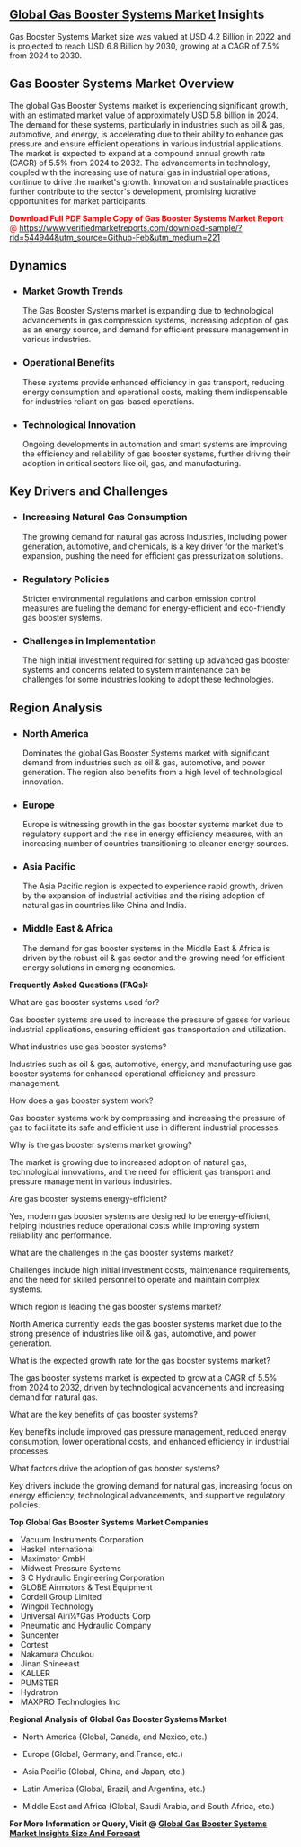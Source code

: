 <h2><a href="https://www.verifiedmarketreports.com/download-sample/?rid=544944&amp;utm_source=Github&amp;utm_medium=221" target="_blank">Global Gas Booster Systems Market</a> Insights</h2><p>Gas Booster Systems Market size was valued at USD 4.2 Billion in 2022 and is projected to reach USD 6.8 Billion by 2030, growing at a CAGR of 7.5% from 2024 to 2030.</p><p><h2>Gas Booster Systems Market Overview</h2> <p>The global Gas Booster Systems market is experiencing significant growth, with an estimated market value of approximately USD 5.8 billion in 2024. The demand for these systems, particularly in industries such as oil & gas, automotive, and energy, is accelerating due to their ability to enhance gas pressure and ensure efficient operations in various industrial applications. The market is expected to expand at a compound annual growth rate (CAGR) of 5.5% from 2024 to 2032. The advancements in technology, coupled with the increasing use of natural gas in industrial operations, continue to drive the market's growth. Innovation and sustainable practices further contribute to the sector's development, promising lucrative opportunities for market participants. <p><p><span class=""><span style="color: #ff0000;"><strong>Download Full PDF Sample Copy of Gas Booster Systems Market Report</strong> @ </span><a href="https://www.verifiedmarketreports.com/download-sample/?rid=544944&amp;utm_source=Github-Feb&amp;utm_medium=221" target="_blank">https://www.verifiedmarketreports.com/download-sample/?rid=544944&amp;utm_source=Github-Feb&amp;utm_medium=221</a></span></p></p> <h2>Dynamics</h2> <ul> <li><h3>Market Growth Trends</h3> The Gas Booster Systems market is expanding due to technological advancements in gas compression systems, increasing adoption of gas as an energy source, and demand for efficient pressure management in various industries.</li> <li><h3>Operational Benefits</h3> These systems provide enhanced efficiency in gas transport, reducing energy consumption and operational costs, making them indispensable for industries reliant on gas-based operations.</li> <li><h3>Technological Innovation</h3> Ongoing developments in automation and smart systems are improving the efficiency and reliability of gas booster systems, further driving their adoption in critical sectors like oil, gas, and manufacturing.</li> </ul> <h2>Key Drivers and Challenges</h2> <ul> <li><h3>Increasing Natural Gas Consumption</h3> The growing demand for natural gas across industries, including power generation, automotive, and chemicals, is a key driver for the market's expansion, pushing the need for efficient gas pressurization solutions.</li> <li><h3>Regulatory Policies</h3> Stricter environmental regulations and carbon emission control measures are fueling the demand for energy-efficient and eco-friendly gas booster systems.</li> <li><h3>Challenges in Implementation</h3> The high initial investment required for setting up advanced gas booster systems and concerns related to system maintenance can be challenges for some industries looking to adopt these technologies.</li> </ul> <h2>Region Analysis</h2> <ul> <li><h3>North America</h3> Dominates the global Gas Booster Systems market with significant demand from industries such as oil & gas, automotive, and power generation. The region also benefits from a high level of technological innovation.</li> <li><h3>Europe</h3> Europe is witnessing growth in the gas booster systems market due to regulatory support and the rise in energy efficiency measures, with an increasing number of countries transitioning to cleaner energy sources.</li> <li><h3>Asia Pacific</h3> The Asia Pacific region is expected to experience rapid growth, driven by the expansion of industrial activities and the rising adoption of natural gas in countries like China and India.</li> <li><h3>Middle East & Africa</h3> The demand for gas booster systems in the Middle East & Africa is driven by the robust oil & gas sector and the growing need for efficient energy solutions in emerging economies.</li> </ul> <p><strong>Frequently Asked Questions (FAQs):</strong></p> <p>What are gas booster systems used for?</p> <p>Gas booster systems are used to increase the pressure of gases for various industrial applications, ensuring efficient gas transportation and utilization.</p> <p>What industries use gas booster systems?</p> <p>Industries such as oil & gas, automotive, energy, and manufacturing use gas booster systems for enhanced operational efficiency and pressure management.</p> <p>How does a gas booster system work?</p> <p>Gas booster systems work by compressing and increasing the pressure of gas to facilitate its safe and efficient use in different industrial processes.</p> <p>Why is the gas booster systems market growing?</p> <p>The market is growing due to increased adoption of natural gas, technological innovations, and the need for efficient gas transport and pressure management in various industries.</p> <p>Are gas booster systems energy-efficient?</p> <p>Yes, modern gas booster systems are designed to be energy-efficient, helping industries reduce operational costs while improving system reliability and performance.</p> <p>What are the challenges in the gas booster systems market?</p> <p>Challenges include high initial investment costs, maintenance requirements, and the need for skilled personnel to operate and maintain complex systems.</p> <p>Which region is leading the gas booster systems market?</p> <p>North America currently leads the gas booster systems market due to the strong presence of industries like oil & gas, automotive, and power generation.</p> <p>What is the expected growth rate for the gas booster systems market?</p> <p>The gas booster systems market is expected to grow at a CAGR of 5.5% from 2024 to 2032, driven by technological advancements and increasing demand for natural gas.</p> <p>What are the key benefits of gas booster systems?</p> <p>Key benefits include improved gas pressure management, reduced energy consumption, lower operational costs, and enhanced efficiency in industrial processes.</p> <p>What factors drive the adoption of gas booster systems?</p> <p>Key drivers include the growing demand for natural gas, increasing focus on energy efficiency, technological advancements, and supportive regulatory policies.</p> </p><p><strong>Top Global Gas Booster Systems Market Companies</strong></p><div data-test-id=""><p><li>Vacuum Instruments Corporation</li><li> Haskel International</li><li> Maximator GmbH</li><li> Midwest Pressure Systems</li><li> S C Hydraulic Engineering Corporation</li><li> GLOBE Airmotors & Test Equipment</li><li> Cordell Group Limited</li><li> Wingoil Technology</li><li> Universal Airï¼†Gas Products Corp</li><li> Pneumatic and Hydraulic Company</li><li> Suncenter</li><li> Cortest</li><li> Nakamura Choukou</li><li> Jinan Shineeast</li><li> KALLER</li><li> PUMSTER</li><li> Hydratron</li><li> MAXPRO Technologies Inc</li></p><div><strong>Regional Analysis of&nbsp;Global Gas Booster Systems Market</strong></div><ul><li dir="ltr"><p dir="ltr">North America&nbsp;(Global, Canada, and Mexico, etc.)</p></li><li dir="ltr"><p dir="ltr">Europe (Global, Germany, and France, etc.)</p></li><li dir="ltr"><p dir="ltr">Asia Pacific&nbsp;(Global, China, and Japan, etc.)</p></li><li dir="ltr"><p dir="ltr">Latin America&nbsp;(Global, Brazil, and Argentina, etc.)</p></li><li dir="ltr">Middle East and Africa&nbsp;(Global, Saudi Arabia, and South Africa, etc.)</li></ul><p><strong>For More Information or Query, Visit @&nbsp;</strong><strong><a href="https://www.verifiedmarketreports.com/product/gas-booster-systems-market/?utm_source=Github&amp;utm_medium=221" target="_blank">Global Gas Booster Systems Market Insights Size And Forecast</a></strong></p></div>
